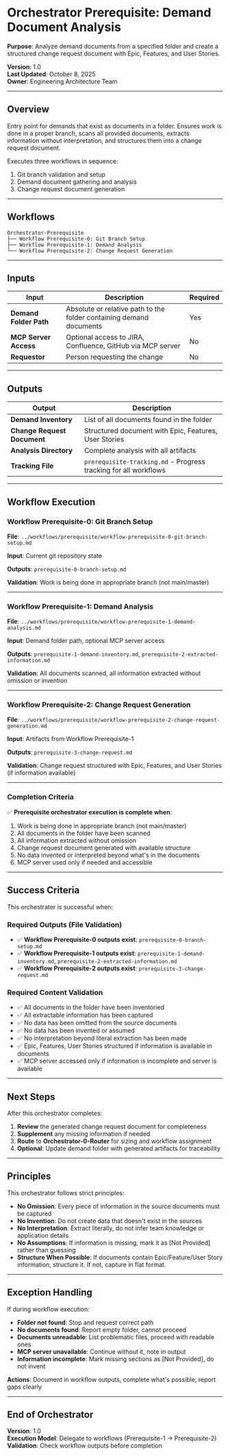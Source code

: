 # Orchestrator Prerequisite: Demand Document Analysis

**Purpose**: Analyze demand documents from a specified folder and create a structured change request document with Epic, Features, and User Stories.

**Version**: 1.0  
**Last Updated**: October 8, 2025  
**Owner**: Engineering Architecture Team

---

## Overview

Entry point for demands that exist as documents in a folder. Ensures work is done in a proper branch, scans all provided documents, extracts information without interpretation, and structures them into a change request document.

Executes three workflows in sequence:

1. Git branch validation and setup
2. Demand document gathering and analysis
3. Change request document generation

---

## Workflows

```
Orchestrator-Prerequisite
├── Workflow Prerequisite-0: Git Branch Setup
├── Workflow Prerequisite-1: Demand Analysis
└── Workflow Prerequisite-2: Change Request Generation
```

---

## Inputs

| Input | Description | Required |
|-------|-------------|----------|
| **Demand Folder Path** | Absolute or relative path to the folder containing demand documents | Yes |
| **MCP Server Access** | Optional access to JIRA, Confluence, GitHub via MCP server | No |
| **Requestor** | Person requesting the change | No |

---

## Outputs

| Output | Description |
|--------|-------------|
| **Demand Inventory** | List of all documents found in the folder |
| **Change Request Document** | Structured document with Epic, Features, User Stories |
| **Analysis Directory** | Complete analysis with all artifacts |
| **Tracking File** | `prerequisite-tracking.md` - Progress tracking for all workflows |

---

## Workflow Execution

### Workflow Prerequisite-0: Git Branch Setup

**File**: `../workflows/prerequisite/workflow-prerequisite-0-git-branch-setup.md`

**Input**: Current git repository state

**Outputs**: `prerequisite-0-branch-setup.md`

**Validation**: Work is being done in appropriate branch (not main/master)

---

### Workflow Prerequisite-1: Demand Analysis

**File**: `../workflows/prerequisite/workflow-prerequisite-1-demand-analysis.md`

**Input**: Demand folder path, optional MCP server access

**Outputs**: `prerequisite-1-demand-inventory.md`, `prerequisite-2-extracted-information.md`

**Validation**: All documents scanned, all information extracted without omission or invention

---

### Workflow Prerequisite-2: Change Request Generation

**File**: `../workflows/prerequisite/workflow-prerequisite-2-change-request-generation.md`

**Input**: Artifacts from Workflow Prerequisite-1

**Outputs**: `prerequisite-3-change-request.md`

**Validation**: Change request structured with Epic, Features, and User Stories (if information available)

---

### Completion Criteria

✅ **Prerequisite orchestrator execution is complete when**:

1. Work is being done in appropriate branch (not main/master)
2. All documents in the folder have been scanned
3. All information extracted without omission
4. Change request document generated with available structure
5. No data invented or interpreted beyond what's in the documents
6. MCP server used only if needed and accessible

---

## Success Criteria

This orchestrator is successful when:

### Required Outputs (File Validation)

- ✅ **Workflow Prerequisite-0 outputs exist**: `prerequisite-0-branch-setup.md`
- ✅ **Workflow Prerequisite-1 outputs exist**: `prerequisite-1-demand-inventory.md`, `prerequisite-2-extracted-information.md`
- ✅ **Workflow Prerequisite-2 outputs exist**: `prerequisite-3-change-request.md`

### Required Content Validation

- ✅ All documents in the folder have been inventoried
- ✅ All extractable information has been captured
- ✅ No data has been omitted from the source documents
- ✅ No data has been invented or assumed
- ✅ No interpretation beyond literal extraction has been made
- ✅ Epic, Features, User Stories structured if information is available in documents
- ✅ MCP server accessed only if information is incomplete and server is available

---

## Next Steps

After this orchestrator completes:

1. **Review** the generated change request document for completeness
2. **Supplement** any missing information if needed
3. **Route** to **Orchestrator-0-Router** for sizing and workflow assignment
4. **Optional**: Update demand folder with generated artifacts for traceability

---

## Principles

This orchestrator follows strict principles:

- **No Omission**: Every piece of information in the source documents must be captured
- **No Invention**: Do not create data that doesn't exist in the sources
- **No Interpretation**: Extract literally, do not infer team knowledge or application details
- **No Assumptions**: If information is missing, mark it as [Not Provided] rather than guessing
- **Structure When Possible**: If documents contain Epic/Feature/User Story information, structure it. If not, capture in flat format.

---

## Exception Handling

If during workflow execution:

- **Folder not found**: Stop and request correct path
- **No documents found**: Report empty folder, cannot proceed
- **Documents unreadable**: List problematic files, proceed with readable ones
- **MCP server unavailable**: Continue without it, note in output
- **Information incomplete**: Mark missing sections as [Not Provided], do not invent

**Actions**: Document in workflow outputs, complete what's possible, report gaps clearly

---

## End of Orchestrator

**Version**: 1.0  
**Execution Model**: Delegate to workflows (Prerequisite-1 → Prerequisite-2)  
**Validation**: Check workflow outputs before completion
